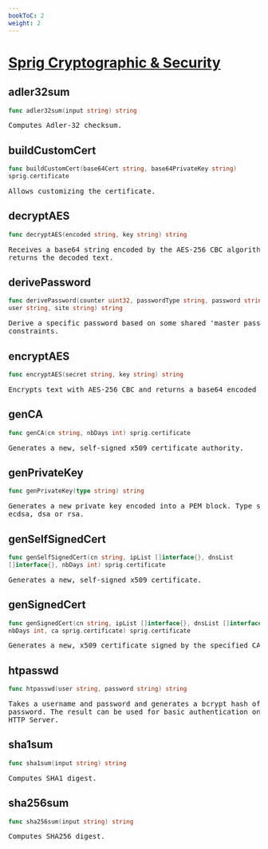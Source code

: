 ```yaml
---
bookToC: 2
weight: 2
---
```

# [Sprig Cryptographic & Security](http://masterminds.github.io/sprig/crypto.html)
<!-- markdownlint-disable MD033 MD024 --->

## __adler32sum__

```go
func adler32sum(input string) string
```

<pre>
Computes Adler-32 checksum.
</pre>

## __buildCustomCert__

```go
func buildCustomCert(base64Cert string, base64PrivateKey string)
sprig.certificate
```

<pre>
Allows customizing the certificate.
</pre>

## __decryptAES__

```go
func decryptAES(encoded string, key string) string
```

<pre>
Receives a base64 string encoded by the AES-256 CBC algorithm and
returns the decoded text.
</pre>

## __derivePassword__

```go
func derivePassword(counter uint32, passwordType string, password string,
user string, site string) string
```

<pre>
Derive a specific password based on some shared 'master password'
constraints.
</pre>

## __encryptAES__

```go
func encryptAES(secret string, key string) string
```

<pre>
Encrypts text with AES-256 CBC and returns a base64 encoded string.
</pre>

## __genCA__

```go
func genCA(cn string, nbDays int) sprig.certificate
```

<pre>
Generates a new, self-signed x509 certificate authority.
</pre>

## __genPrivateKey__

```go
func genPrivateKey(type string) string
```

<pre>
Generates a new private key encoded into a PEM block. Type should be:
ecdsa, dsa or rsa.
</pre>

## __genSelfSignedCert__

```go
func genSelfSignedCert(cn string, ipList []interface{}, dnsList
[]interface{}, nbDays int) sprig.certificate
```

<pre>
Generates a new, self-signed x509 certificate.
</pre>

## __genSignedCert__

```go
func genSignedCert(cn string, ipList []interface{}, dnsList []interface{},
nbDays int, ca sprig.certificate) sprig.certificate
```

<pre>
Generates a new, x509 certificate signed by the specified CA.
</pre>

## __htpasswd__

```go
func htpasswd(user string, password string) string
```

<pre>
Takes a username and password and generates a bcrypt hash of the
password. The result can be used for basic authentication on an Apache
HTTP Server.
</pre>

## __sha1sum__

```go
func sha1sum(input string) string
```

<pre>
Computes SHA1 digest.
</pre>

## __sha256sum__

```go
func sha256sum(input string) string
```

<pre>
Computes SHA256 digest.
</pre>

